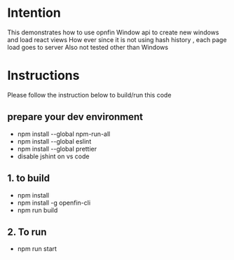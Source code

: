 # Intention
This demonstrates how to use opnfin Window api to create new windows and load react views
How ever since it is not using hash history , each page load goes to server
Also not tested other than Windows  

# Instructions
Please follow the instruction below to build/run this code

## prepare your dev environment
- npm install --global npm-run-all
- npm install --global eslint
- npm install --global prettier
- disable jshint on vs code

## 1. to build
- npm install
- npm install -g openfin-cli
- npm run build

## 2. To run
- npm run start



